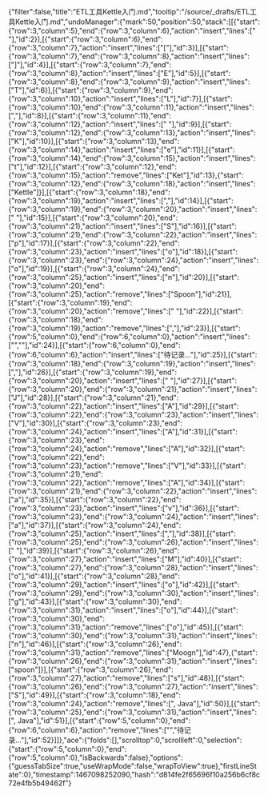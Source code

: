 {"filter":false,"title":"ETL工具Kettle入门.md","tooltip":"/source/_drafts/ETL工具Kettle入门.md","undoManager":{"mark":50,"position":50,"stack":[[{"start":{"row":3,"column":5},"end":{"row":3,"column":6},"action":"insert","lines":[" "],"id":2}],[{"start":{"row":3,"column":6},"end":{"row":3,"column":7},"action":"insert","lines":["["],"id":3}],[{"start":{"row":3,"column":7},"end":{"row":3,"column":8},"action":"insert","lines":["]"],"id":4}],[{"start":{"row":3,"column":7},"end":{"row":3,"column":8},"action":"insert","lines":["E"],"id":5}],[{"start":{"row":3,"column":8},"end":{"row":3,"column":9},"action":"insert","lines":["T"],"id":6}],[{"start":{"row":3,"column":9},"end":{"row":3,"column":10},"action":"insert","lines":["L"],"id":7}],[{"start":{"row":3,"column":10},"end":{"row":3,"column":11},"action":"insert","lines":[","],"id":8}],[{"start":{"row":3,"column":11},"end":{"row":3,"column":12},"action":"insert","lines":[" "],"id":9}],[{"start":{"row":3,"column":12},"end":{"row":3,"column":13},"action":"insert","lines":["K"],"id":10}],[{"start":{"row":3,"column":13},"end":{"row":3,"column":14},"action":"insert","lines":["e"],"id":11}],[{"start":{"row":3,"column":14},"end":{"row":3,"column":15},"action":"insert","lines":["t"],"id":12}],[{"start":{"row":3,"column":12},"end":{"row":3,"column":15},"action":"remove","lines":["Ket"],"id":13},{"start":{"row":3,"column":12},"end":{"row":3,"column":18},"action":"insert","lines":["Kettle"]}],[{"start":{"row":3,"column":18},"end":{"row":3,"column":19},"action":"insert","lines":[","],"id":14}],[{"start":{"row":3,"column":19},"end":{"row":3,"column":20},"action":"insert","lines":[" "],"id":15}],[{"start":{"row":3,"column":20},"end":{"row":3,"column":21},"action":"insert","lines":["S"],"id":16}],[{"start":{"row":3,"column":21},"end":{"row":3,"column":22},"action":"insert","lines":["p"],"id":17}],[{"start":{"row":3,"column":22},"end":{"row":3,"column":23},"action":"insert","lines":["o"],"id":18}],[{"start":{"row":3,"column":23},"end":{"row":3,"column":24},"action":"insert","lines":["o"],"id":19}],[{"start":{"row":3,"column":24},"end":{"row":3,"column":25},"action":"insert","lines":["n"],"id":20}],[{"start":{"row":3,"column":20},"end":{"row":3,"column":25},"action":"remove","lines":["Spoon"],"id":21}],[{"start":{"row":3,"column":19},"end":{"row":3,"column":20},"action":"remove","lines":[" "],"id":22}],[{"start":{"row":3,"column":18},"end":{"row":3,"column":19},"action":"remove","lines":[","],"id":23}],[{"start":{"row":5,"column":0},"end":{"row":6,"column":0},"action":"insert","lines":["",""],"id":24}],[{"start":{"row":6,"column":0},"end":{"row":6,"column":6},"action":"insert","lines":["待记录..."],"id":25}],[{"start":{"row":3,"column":18},"end":{"row":3,"column":19},"action":"insert","lines":[","],"id":26}],[{"start":{"row":3,"column":19},"end":{"row":3,"column":20},"action":"insert","lines":[" "],"id":27}],[{"start":{"row":3,"column":20},"end":{"row":3,"column":21},"action":"insert","lines":["J"],"id":28}],[{"start":{"row":3,"column":21},"end":{"row":3,"column":22},"action":"insert","lines":["A"],"id":29}],[{"start":{"row":3,"column":22},"end":{"row":3,"column":23},"action":"insert","lines":["V"],"id":30}],[{"start":{"row":3,"column":23},"end":{"row":3,"column":24},"action":"insert","lines":["A"],"id":31}],[{"start":{"row":3,"column":23},"end":{"row":3,"column":24},"action":"remove","lines":["A"],"id":32}],[{"start":{"row":3,"column":22},"end":{"row":3,"column":23},"action":"remove","lines":["V"],"id":33}],[{"start":{"row":3,"column":21},"end":{"row":3,"column":22},"action":"remove","lines":["A"],"id":34}],[{"start":{"row":3,"column":21},"end":{"row":3,"column":22},"action":"insert","lines":["a"],"id":35}],[{"start":{"row":3,"column":22},"end":{"row":3,"column":23},"action":"insert","lines":["v"],"id":36}],[{"start":{"row":3,"column":23},"end":{"row":3,"column":24},"action":"insert","lines":["a"],"id":37}],[{"start":{"row":3,"column":24},"end":{"row":3,"column":25},"action":"insert","lines":[","],"id":38}],[{"start":{"row":3,"column":25},"end":{"row":3,"column":26},"action":"insert","lines":[" "],"id":39}],[{"start":{"row":3,"column":26},"end":{"row":3,"column":27},"action":"insert","lines":["M"],"id":40}],[{"start":{"row":3,"column":27},"end":{"row":3,"column":28},"action":"insert","lines":["o"],"id":41}],[{"start":{"row":3,"column":28},"end":{"row":3,"column":29},"action":"insert","lines":["o"],"id":42}],[{"start":{"row":3,"column":29},"end":{"row":3,"column":30},"action":"insert","lines":["g"],"id":43}],[{"start":{"row":3,"column":30},"end":{"row":3,"column":31},"action":"insert","lines":["o"],"id":44}],[{"start":{"row":3,"column":30},"end":{"row":3,"column":31},"action":"remove","lines":["o"],"id":45}],[{"start":{"row":3,"column":30},"end":{"row":3,"column":31},"action":"insert","lines":["n"],"id":46}],[{"start":{"row":3,"column":26},"end":{"row":3,"column":31},"action":"remove","lines":["Moogn"],"id":47},{"start":{"row":3,"column":26},"end":{"row":3,"column":31},"action":"insert","lines":["spoon"]}],[{"start":{"row":3,"column":26},"end":{"row":3,"column":27},"action":"remove","lines":["s"],"id":48}],[{"start":{"row":3,"column":26},"end":{"row":3,"column":27},"action":"insert","lines":["S"],"id":49}],[{"start":{"row":3,"column":18},"end":{"row":3,"column":24},"action":"remove","lines":[", Java"],"id":50}],[{"start":{"row":3,"column":25},"end":{"row":3,"column":31},"action":"insert","lines":[", Java"],"id":51}],[{"start":{"row":5,"column":0},"end":{"row":6,"column":6},"action":"remove","lines":["","待记录..."],"id":52}]]},"ace":{"folds":[],"scrolltop":0,"scrollleft":0,"selection":{"start":{"row":5,"column":0},"end":{"row":5,"column":0},"isBackwards":false},"options":{"guessTabSize":true,"useWrapMode":false,"wrapToView":true},"firstLineState":0},"timestamp":1467098252090,"hash":"d814fe2f65696f10a256b6cf8c72e4fb5b49462f"}